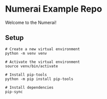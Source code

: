 # Numerai Example Repo

Welcome to the Numerai!

## Setup

```
# Create a new virtual environment
python -m venv venv

# Activate the virtual environment
source venv/bin/activate

# Install pip-tools
python -m pip install pip-tools

# Install dependencies
pip-sync
```
